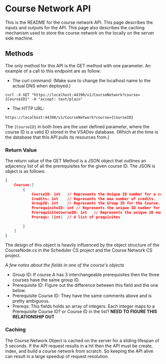 ﻿#  Course Network API
This is the README for the course network API. This page describes the inputs and outputs
for the API. This page also describes the caching mechanism used to store the course network 
on the locally on the server side machine.

## Methods
The only method for this API is the GET method with one parameter. An example of a call to this 
endpoint are as follow:

* The curl command: (Make sure to change the localhost name to the actual DNS when deployed.)

```
curl -X GET "https://localhost:44390/v1/CourseNetwork?course={CourseID}" -H "accept: text/plain"
```

* The HTTP URL:

```
https://localhost:44390/v1/CourseNetwork?course={CourseID}
```

The `{CourseID}` in both lines are the user defined parameter, where the course ID is a valid ID stored in the VSADev database. (Which at the time is the database that this API pulls its resources from.)

### Return Value

The return value of the GET Method is a JSON object that outlines an adjacency list of all the prerequisites for the given course ID. The JSON is object is as follows:

```json
{
    Courses:[
        {
            CourseID: int 	// Represents the Unique ID number for a course.
            Credits: int	// Represents the max number of credits.
            GroupID: int	// Represents the Group ID for the Course.
            PrerequisiteID: int	// Represents the unique ID number for a prereq course.
            PrerequisiteCourseID: int	// Represents the unique ID number for a course.
            Prereqs: [int]	// A list of prequisites
            
        }
    ]
}
```



The design of this object is heavily influenced by the object structure of the CourseNode.cs in the Scheduler CS project and the Course Network CS project. 

_A few notes about the fields in one of the course's objects_

* Group ID: If course A has 3 interchangeable prerequisites then the three courses have the same group ID.
* Prerequisite ID: Figure out the difference between this field and the one below.
* Prerequisite Course ID: They have the same comments above and is pretty ambiguous.
* Prereqs: This fields holds an array of integers. Each integer maps to a Prerequisite Course ID? or Course ID in the list? __NEED TO FIGURE THIS RELATIONSHIP OUT__

### Caching 

The Course Network Object is cached on the server for a sliding lifespan of 5 seconds. If the API request results in a hit then the API must be create, index, and build a course network from scratch. So keeping the API alive can result in a large speedup of request resolution.